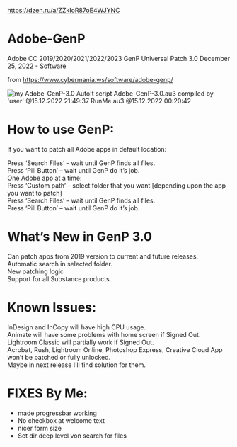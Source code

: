 https://dzen.ru/a/ZZkIoR87oE4WJYNC

# Adobe-GenP
Adobe CC 2019/2020/2021/2022/2023 GenP Universal Patch 3.0
December 25, 2022 - Software

from https://www.cybermania.ws/software/adobe-genp/

![my Adobe-GenP-3.0](/Adobe-GenP-3.0_Screenshot.PNG?raw=true "Adobe-GenP-3.0")
AutoIt script Adobe-GenP-3.0.au3  compiled by 'user' @15.12.2022 21:49:37
RunMe.au3 @15.12.2022 00:20:42

# How to use GenP:

If you want to patch all Adobe apps in default location:

Press ‘Search Files’ – wait until GenP finds all files.<br>
Press ‘Pill Button’ – wait until GenP do it’s job.<br>
One Adobe app at a time:<br>
Press ‘Custom path’ – select folder that you want [depending upon the app you want to patch]<br>
Press ‘Search Files’ – wait until GenP finds all files.<br>
Press ‘Pill Button’ – wait until GenP do it’s job.<br>
 

# What’s New in GenP 3.0

Can patch apps from 2019 version to current and future releases.<br>
Automatic search in selected folder.<br>
New patching logic<br>
Support for all Substance products.<br>
 

# Known Issues:

InDesign and InCopy will have high CPU usage.<br>
Animate will have some problems with home screen if Signed Out.<br>
Lightroom Classic will partially work if Signed Out.<br>
Acrobat, Rush, Lightroom Online, Photoshop Express, Creative Cloud App won’t be patched or fully unlocked.<br>
Maybe in next release I’ll find solution for them.<br>


# FIXES By Me:
* made progressbar working
* No checkbox at welcome text
* nicer form size
* Set dir deep level von search for files
